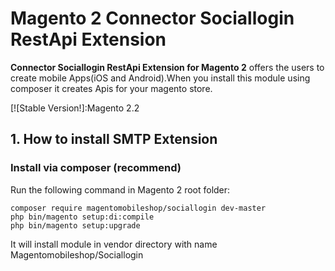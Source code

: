 # Magento 2 Connector Sociallogin RestApi Extension 


**Connector Sociallogin RestApi Extension for Magento 2**  offers the users to create mobile Apps(iOS and Android).When you install this module using composer it creates Apis for your magento store.

[![Stable Version!]:Magento 2.2




## 1. How to install SMTP Extension

### Install via composer (recommend)

Run the following command in Magento 2 root folder:

```
composer require magentomobileshop/sociallogin dev-master
php bin/magento setup:di:compile
php bin/magento setup:upgrade
```
It will install module in vendor directory with name Magentomobileshop/Sociallogin
